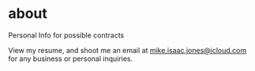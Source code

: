 # about
Personal Info for possible contracts

View my resume, and shoot me an email at mike.isaac.jones@icloud.com for any business or personal inquiries. 
